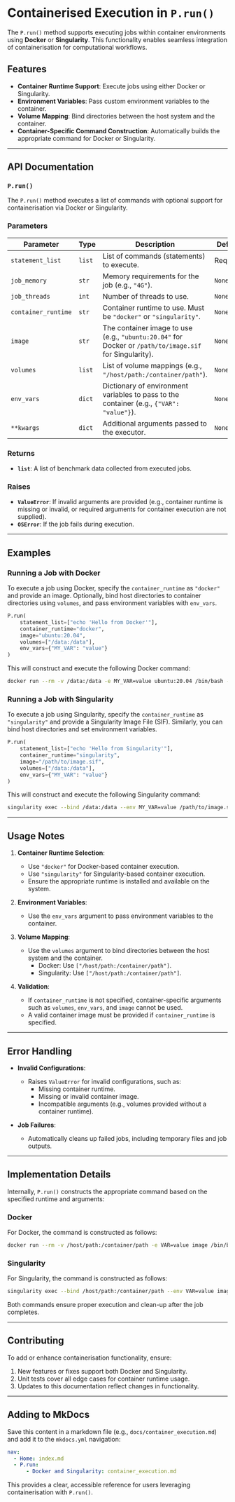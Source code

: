 # Containerised Execution in `P.run()`

The `P.run()` method supports executing jobs within container environments using **Docker** or **Singularity**. This functionality enables seamless integration of containerisation for computational workflows.

## Features

- **Container Runtime Support**: Execute jobs using either Docker or Singularity.
- **Environment Variables**: Pass custom environment variables to the container.
- **Volume Mapping**: Bind directories between the host system and the container.
- **Container-Specific Command Construction**: Automatically builds the appropriate command for Docker or Singularity.

---

## API Documentation

### `P.run()`

The `P.run()` method executes a list of commands with optional support for containerisation via Docker or Singularity.

### Parameters

| Parameter          | Type      | Description                                                                                                                                                                   | Default          |
|---------------------|-----------|-------------------------------------------------------------------------------------------------------------------------------------------------------------------------------|------------------|
| `statement_list`    | `list`    | List of commands (statements) to execute.                                                                                                                                     | Required         |
| `job_memory`        | `str`     | Memory requirements for the job (e.g., `"4G"`).                                                                                                                              | `None`           |
| `job_threads`       | `int`     | Number of threads to use.                                                                                                                                                     | `None`           |
| `container_runtime` | `str`     | Container runtime to use. Must be `"docker"` or `"singularity"`.                                                                                                              | `None`           |
| `image`             | `str`     | The container image to use (e.g., `"ubuntu:20.04"` for Docker or `/path/to/image.sif` for Singularity).                                                                      | `None`           |
| `volumes`           | `list`    | List of volume mappings (e.g., `"/host/path:/container/path"`).                                                                                                             | `None`           |
| `env_vars`          | `dict`    | Dictionary of environment variables to pass to the container (e.g., `{"VAR": "value"}`).                                                                                      | `None`           |
| `**kwargs`          | `dict`    | Additional arguments passed to the executor.                                                                                                                                 | `None`           |

### Returns

- **`list`**: A list of benchmark data collected from executed jobs.

### Raises

- **`ValueError`**: If invalid arguments are provided (e.g., container runtime is missing or invalid, or required arguments for container execution are not supplied).
- **`OSError`**: If the job fails during execution.

---

## Examples

### Running a Job with Docker

To execute a job using Docker, specify the `container_runtime` as `"docker"` and provide an image. Optionally, bind host directories to container directories using `volumes`, and pass environment variables with `env_vars`.

```python
P.run(
    statement_list=["echo 'Hello from Docker'"],
    container_runtime="docker",
    image="ubuntu:20.04",
    volumes=["/data:/data"],
    env_vars={"MY_VAR": "value"}
)
```

This will construct and execute the following Docker command:

```bash
docker run --rm -v /data:/data -e MY_VAR=value ubuntu:20.04 /bin/bash -c 'echo Hello from Docker'
```

### Running a Job with Singularity

To execute a job using Singularity, specify the `container_runtime` as `"singularity"` and provide a Singularity Image File (SIF). Similarly, you can bind host directories and set environment variables.

```python
P.run(
    statement_list=["echo 'Hello from Singularity'"],
    container_runtime="singularity",
    image="/path/to/image.sif",
    volumes=["/data:/data"],
    env_vars={"MY_VAR": "value"}
)
```

This will construct and execute the following Singularity command:

```bash
singularity exec --bind /data:/data --env MY_VAR=value /path/to/image.sif /bin/bash -c 'echo Hello from Singularity'
```

---

## Usage Notes

1. **Container Runtime Selection**:
   - Use `"docker"` for Docker-based container execution.
   - Use `"singularity"` for Singularity-based container execution.
   - Ensure the appropriate runtime is installed and available on the system.

2. **Environment Variables**:
   - Use the `env_vars` argument to pass environment variables to the container.

3. **Volume Mapping**:
   - Use the `volumes` argument to bind directories between the host system and the container.
     - Docker: Use `["/host/path:/container/path"]`.
     - Singularity: Use `["/host/path:/container/path"]`.

4. **Validation**:
   - If `container_runtime` is not specified, container-specific arguments such as `volumes`, `env_vars`, and `image` cannot be used.
   - A valid container image must be provided if `container_runtime` is specified.

---

## Error Handling

- **Invalid Configurations**:
  - Raises `ValueError` for invalid configurations, such as:
    - Missing container runtime.
    - Missing or invalid container image.
    - Incompatible arguments (e.g., volumes provided without a container runtime).

- **Job Failures**:
  - Automatically cleans up failed jobs, including temporary files and job outputs.

---

## Implementation Details

Internally, `P.run()` constructs the appropriate command based on the specified runtime and arguments:

### Docker

For Docker, the command is constructed as follows:
```bash
docker run --rm -v /host/path:/container/path -e VAR=value image /bin/bash -c 'statement'
```

### Singularity

For Singularity, the command is constructed as follows:
```bash
singularity exec --bind /host/path:/container/path --env VAR=value image /bin/bash -c 'statement'
```

Both commands ensure proper execution and clean-up after the job completes.

---

## Contributing

To add or enhance containerisation functionality, ensure:
1. New features or fixes support both Docker and Singularity.
2. Unit tests cover all edge cases for container runtime usage.
3. Updates to this documentation reflect changes in functionality.

---

## Adding to MkDocs

Save this content in a markdown file (e.g., `docs/container_execution.md`) and add it to the `mkdocs.yml` navigation:

```yaml
nav:
  - Home: index.md
  - P.run:
      - Docker and Singularity: container_execution.md
```

This provides a clear, accessible reference for users leveraging containerisation with `P.run()`.
